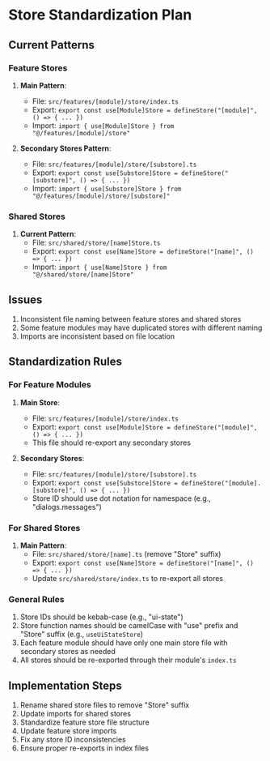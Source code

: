 # Store Standardization Plan

## Current Patterns

### Feature Stores

1. **Main Pattern**: 
   - File: `src/features/[module]/store/index.ts`
   - Export: `export const use[Module]Store = defineStore("[module]", () => { ... })`
   - Import: `import { use[Module]Store } from "@/features/[module]/store"`

2. **Secondary Stores Pattern**:
   - File: `src/features/[module]/store/[substore].ts`
   - Export: `export const use[Substore]Store = defineStore("[substore]", () => { ... })`
   - Import: `import { use[Substore]Store } from "@/features/[module]/store/[substore]"`

### Shared Stores

1. **Current Pattern**:
   - File: `src/shared/store/[name]Store.ts`
   - Export: `export const use[Name]Store = defineStore("[name]", () => { ... })`
   - Import: `import { use[Name]Store } from "@/shared/store/[name]Store"`

## Issues

1. Inconsistent file naming between feature stores and shared stores
2. Some feature modules may have duplicated stores with different naming
3. Imports are inconsistent based on file location

## Standardization Rules

### For Feature Modules

1. **Main Store**:
   - File: `src/features/[module]/store/index.ts`
   - Export: `export const use[Module]Store = defineStore("[module]", () => { ... })`
   - This file should re-export any secondary stores

2. **Secondary Stores**:
   - File: `src/features/[module]/store/[substore].ts`
   - Export: `export const use[Substore]Store = defineStore("[module].[substore]", () => { ... })`
   - Store ID should use dot notation for namespace (e.g., "dialogs.messages")

### For Shared Stores

1. **Main Pattern**:
   - File: `src/shared/store/[name].ts` (remove "Store" suffix)
   - Export: `export const use[Name]Store = defineStore("[name]", () => { ... })`
   - Update `src/shared/store/index.ts` to re-export all stores

### General Rules

1. Store IDs should be kebab-case (e.g., "ui-state")
2. Store function names should be camelCase with "use" prefix and "Store" suffix (e.g., `useUiStateStore`)
3. Each feature module should have only one main store file with secondary stores as needed
4. All stores should be re-exported through their module's `index.ts`

## Implementation Steps

1. Rename shared store files to remove "Store" suffix
2. Update imports for shared stores
3. Standardize feature store file structure
4. Update feature store imports
5. Fix any store ID inconsistencies
6. Ensure proper re-exports in index files